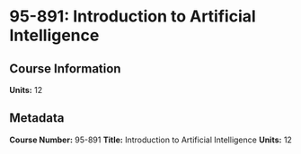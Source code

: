 # 95-891: Introduction to Artificial Intelligence

## Course Information

**Units:** 12

## Metadata

**Course Number:** 95-891
**Title:** Introduction to Artificial Intelligence
**Units:** 12
